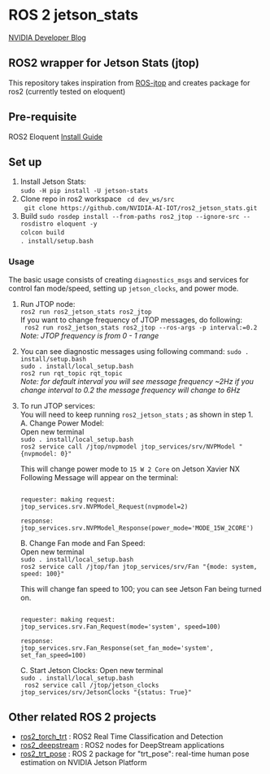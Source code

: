 # ROS 2 jetson_stats
[NVIDIA Developer Blog](https://developer.nvidia.com/blog/implementing-robotics-applications-with-ros-2-and-ai-on-jetson-platform-2/)

## ROS2 wrapper for Jetson Stats (jtop)
This repository takes inspiration from [ROS-jtop](https://github.com/rbonghi/ros_jetson_stats) and creates package for ros2 (currently tested on eloquent)

## Pre-requisite
ROS2 Eloquent [Install Guide](https://index.ros.org/doc/ros2/Installation/Eloquent/Linux-Development-Setup/)

## Set up
1. Install Jetson Stats: <br/>
```sudo -H pip install -U jetson-stats```
2. Clone repo in ros2 workspace
``` cd dev_ws/src``` <br/>
``` git clone https://github.com/NVIDIA-AI-IOT/ros2_jetson_stats.git``` <br/>
3. Build
``` sudo rosdep install --from-paths ros2_jtop --ignore-src --rosdistro eloquent -y ``` <br/>
``` colcon build ``` <br/>
``` . install/setup.bash ```<br/>

### Usage

The basic usage consists of creating `diagnostics_msgs` and services for control fan mode/speed, setting up `jetson_clocks`, and power mode.

1. Run JTOP node: <br/>
``` ros2 run ros2_jetson_stats ros2_jtop ```<br/>
If you want to change frequency of JTOP messages, do following:<br/>
``` ros2 run ros2_jetson_stats ros2_jtop --ros-args -p interval:=0.2```<br/>
*Note: JTOP frequency is from 0 - 1 range*

2. You can see diagnostic messages using following command:
``` sudo . install/setup.bash ``` <br/>
``` sudo . install/local_setup.bash ``` <br/>
``` ros2 run rqt_topic rqt_topic ``` <br/>
*Note: for default interval you will see message frequency ~2Hz if you change interval to 0.2 the message frequency will change to 6Hz*

3. To run JTOP services:<br/>
    You will need to keep running ```ros2_jetson_stats``` ; as shown in step 1. <br/>
    A. Change Power Model:<br/>
    Open new terminal <br/>
    ``` sudo . install/local_setup.bash ``` <br/>
    ```ros2 service call /jtop/nvpmodel jtop_services/srv/NVPModel "{nvpmodel: 0}"``` <br/>

    This will change power mode to ``` 15 W 2 Core ``` on Jetson Xavier NX
    Following Message will appear on the terminal: <br/>
    ```

    requester: making request: jtop_services.srv.NVPModel_Request(nvpmodel=2)

    response:
    jtop_services.srv.NVPModel_Response(power_mode='MODE_15W_2CORE')

    ```

    B. Change Fan mode and Fan Speed:<br/>
    Open new terminal <br/>
    ``` sudo . install/local_setup.bash ``` <br/>
    ```ros2 service call /jtop/fan jtop_services/srv/Fan "{mode: system, speed: 100}"``` <br/>

    This will change fan speed to 100; you can see Jetson Fan being turned on.

    ```

    requester: making request: jtop_services.srv.Fan_Request(mode='system', speed=100)

    response:
    jtop_services.srv.Fan_Response(set_fan_mode='system', set_fan_speed=100)
    ```

    C. Start Jetson Clocks:
    Open new terminal <br/>
    ``` sudo . install/local_setup.bash ``` <br/>
    ``` ros2 service call /jtop/jetson_clocks jtop_services/srv/JetsonClocks "{status: True}"``` <br/>

## Other related ROS 2 projects
- [ros2_torch_trt](https://github.com/NVIDIA-AI-IOT/ros2_torch_trt) : ROS2 Real Time Classification and Detection <br/>
- [ros2_deepstream](https://github.com/NVIDIA-AI-IOT/ros2_deepstream) : ROS2 nodes for DeepStream applications <br/>
- [ros2_trt_pose](https://github.com/NVIDIA-AI-IOT/ros2_trt_pose) : ROS 2 package for "trt_pose": real-time human pose estimation on NVIDIA Jetson Platform <br/>